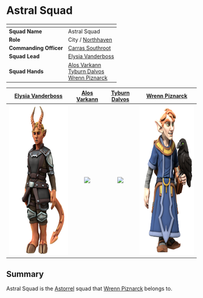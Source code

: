 # Astral Squad

| []() | |
| --- | --- |
| **Squad Name** | Astral Squad | squad.2
| **Role** | City / [Northhaven](../../../places/cities/northhaven.md) |
| **Commanding Officer** | [Carras Southroot](../../../characters/carras-southroot.md) |
| **Squad Lead** | [Elysia Vanderboss](../../../characters/elysia-vanderboss.md) |
| **Squad Hands** | [Alos Varkann](../../../characters/alos-varkann.md)<br />[Tyburn Dalvos](../../../characters/tyburn-dalvos.md)<br />[Wrenn Piznarck](../../../characters/wrenn-piznarck.md) |

| [Elysia Vanderboss](../../../characters/elysia-vanderboss.md) | [Alos Varkann](../../../characters/alos-varkann.md) | [Tyburn Dalvos](../../../characters/tyburn-dalvos.md) | [Wrenn Piznarck](../../../characters/wrenn-piznarck.md) |
|:---:|:---:|:---:|:---:|
| <img src="https://raw.githubusercontent.com/jesskelsall/astarus-images/main/people/portraits/81d3db8d3e3009cd.png" height="400" /> | <img src="https://raw.githubusercontent.com/jesskelsall/astarus-images/main/people/portraits/imageid.png" height="400" /> | <img src="https://raw.githubusercontent.com/jesskelsall/astarus-images/main/people/portraits/imageid.png" height="400" /> | <img src="https://raw.githubusercontent.com/jesskelsall/astarus-images/main/people/portraits/90c164c51822cd1a.png" height="400" /> |

## Summary

Astral Squad is the [Astorrel](../astorrel.md) squad that [Wrenn Piznarck](../../../characters/wrenn-piznarck.md) belongs to.
